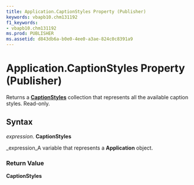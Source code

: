 ```yaml
---
title: Application.CaptionStyles Property (Publisher)
keywords: vbapb10.chm131192
f1_keywords:
- vbapb10.chm131192
ms.prod: PUBLISHER
ms.assetid: d843db6a-b0e0-4ee0-a3ae-824c0c8391a9
---
```



# Application.CaptionStyles Property (Publisher)

Returns a  **[CaptionStyles](documents-object-publisher.md)** collection that represents all the available caption styles. Read-only.


## Syntax

 _expression_. **CaptionStyles**

 _expression_A variable that represents a  **Application** object.


### Return Value

 **CaptionStyles**


